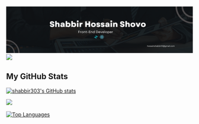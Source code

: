 ![The San Juan Mountains are beautiful!](https://github.com/shabbir303/bistro-boss-restruant-client/blob/main/src/assets/Black%20Minimal%20Business%20Personal%20Profile%20Linkedin%20Banner.png)
<a href="https://www.github.com/shabbir303" target="_blank" rel="noreferrer"><img
src="https://img.shields.io/github/followers/shabbir303?logo=github&style=for-the-badge&color=10b981&labelColor=1c1917" /></a>


## My GitHub Stats

<a href="http://www.github.com/shabbir303"><img src="https://github-readme-stats.vercel.app/api?username=shabbir303&show_icons=true&hide=&count_private=true&title_color=0891b2&text_color=ffffff&icon_color=10b981&bg_color=1c1917&hide_border=true&show_icons=true" alt="shabbir303's GitHub stats" /></a>

<a href="http://www.github.com/shabbir303"><img src="https://github-readme-streak-stats.herokuapp.com/?user=shabbir303&stroke=ffffff&background=1c1917&ring=0891b2&fire=0891b2&currStreakNum=ffffff&currStreakLabel=0891b2&sideNums=ffffff&sideLabels=ffffff&dates=ffffff&hide_border=true" /></a>

<a href="https://github.com/shabbir303" align="left"><img src="https://github-readme-stats.vercel.app/api/top-langs/?username=shabbir303&langs_count=10&title_color=0891b2&text_color=ffffff&icon_color=10b981&bg_color=1c1917&hide_border=true&locale=en&custom_title=Top%20%Languages" alt="Top Languages" /></a>
